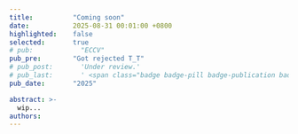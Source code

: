 ```yaml
---
title:          "Coming soon"
date:           2025-08-31 00:01:00 +0800
highlighted:    false
selected:       true
# pub:            "ECCV"
pub_pre:        "Got rejected T_T"
# pub_post:       'Under review.'
# pub_last:       ' <span class="badge badge-pill badge-publication badge-success">Spotlight</span>'
pub_date:       "2025"

abstract: >-
  wip... 
authors:
---
```

